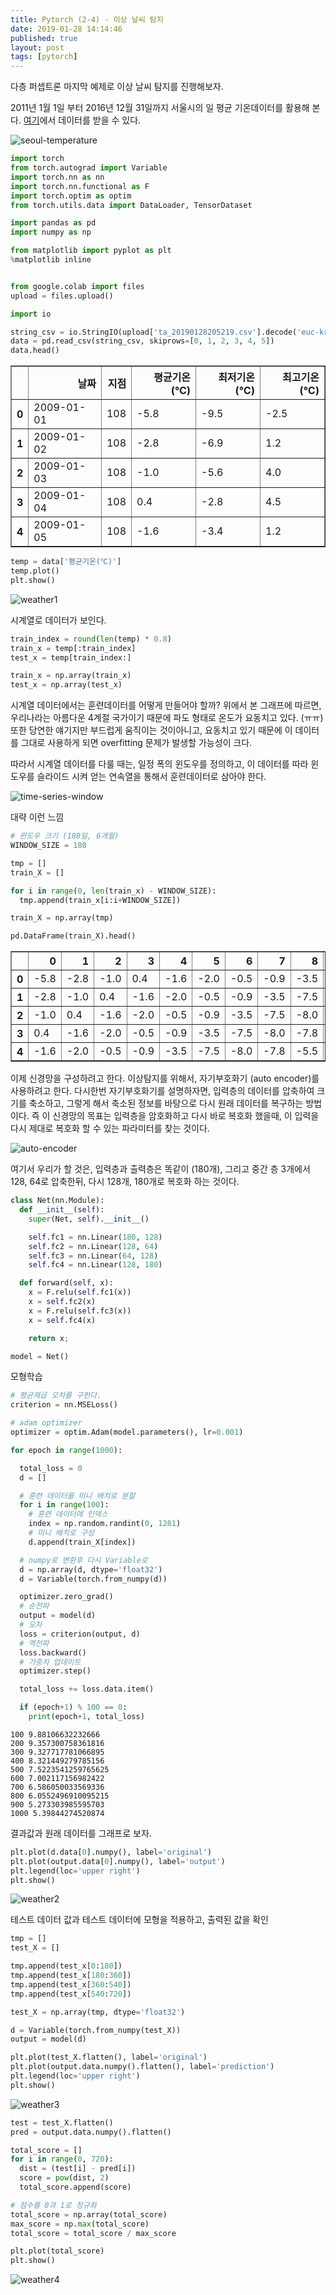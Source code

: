 ```yaml
---
title: Pytorch (2-4) - 이상 날씨 탐지
date: 2019-01-28 14:14:46
published: true
layout: post
tags: [pytorch]
---
```


다층 퍼셉트론 마지막 예제로 이상 날씨 탐지를 진행해보자.

2011년 1월 1일 부터 2016년 12월 31일까지 서울시의 일 평균 기온데이터를 활용해 본다. [여기](https://data.kma.go.kr/stcs/grnd/grndTaList.do?pgmNo=70)에서 데이터를 받을 수 있다.

![seoul-temperature](../../../../2019/01/seoul-temperature.png)

```python
import torch
from torch.autograd import Variable
import torch.nn as nn
import torch.nn.functional as F
import torch.optim as optim
from torch.utils.data import DataLoader, TensorDataset

import pandas as pd
import numpy as np

from matplotlib import pyplot as plt
%matplotlib inline


from google.colab import files
upload = files.upload()

import io

string_csv = io.StringIO(upload['ta_20190128205219.csv'].decode('euc-kr'))
data = pd.read_csv(string_csv, skiprows=[0, 1, 2, 3, 4, 5])
data.head()
```

<div class="table-responsive">
<table border="1" class="dataframe">
  <thead>
    <tr style="text-align: right;">
      <th></th>
      <th>날짜</th>
      <th>지점</th>
      <th>평균기온(℃)</th>
      <th>최저기온(℃)</th>
      <th>최고기온(℃)</th>
    </tr>
  </thead>
  <tbody>
    <tr>
      <th>0</th>
      <td>2009-01-01</td>
      <td>108</td>
      <td>-5.8</td>
      <td>-9.5</td>
      <td>-2.5</td>
    </tr>
    <tr>
      <th>1</th>
      <td>2009-01-02</td>
      <td>108</td>
      <td>-2.8</td>
      <td>-6.9</td>
      <td>1.2</td>
    </tr>
    <tr>
      <th>2</th>
      <td>2009-01-03</td>
      <td>108</td>
      <td>-1.0</td>
      <td>-5.6</td>
      <td>4.0</td>
    </tr>
    <tr>
      <th>3</th>
      <td>2009-01-04</td>
      <td>108</td>
      <td>0.4</td>
      <td>-2.8</td>
      <td>4.5</td>
    </tr>
    <tr>
      <th>4</th>
      <td>2009-01-05</td>
      <td>108</td>
      <td>-1.6</td>
      <td>-3.4</td>
      <td>1.2</td>
    </tr>
  </tbody>
</table>
</div>

```python
temp = data['평균기온(℃)']
temp.plot()
plt.show()
```

![weather1](../../../../2019/01/weather1.png)

시계열로 데이터가 보인다.

```python
train_index = round(len(temp) * 0.8)
train_x = temp[:train_index]
test_x = temp[train_index:]

train_x = np.array(train_x)
test_x = np.array(test_x)
```

시계열 데이터에서는 훈련데이터를 어떻게 만들어야 할까? 위에서 본 그래프에 따르면, 우리나라는 아름다운 4계절 국가이기 때문에 파도 형태로 온도가 요동치고 있다. (ㅠㅠ) 또한 당연한 얘기지만 부드럽게 움직이는 것이아니고, 요동치고 있기 때문에 이 데이터를 그대로 사용하게 되면 overfitting 문제가 발생할 가능성이 크다.

따라서 시계열 데이터를 다룰 때는, 일정 폭의 윈도우를 정의하고, 이 데이터를 따라 윈도우를 슬라이드 시켜 얻는 연속열을 통해서 훈련데이터로 삼아야 한다.

![time-series-window](https://scaleoutsoftware.github.io/TimeWindowingDotNet../../../images/sliding.jpg)

대략 이런 느낌

```python
# 윈도우 크기 (180일, 6개월)
WINDOW_SIZE = 180

tmp = []
train_X = []

for i in range(0, len(train_x) - WINDOW_SIZE):
  tmp.append(train_x[i:i+WINDOW_SIZE])

train_X = np.array(tmp)

pd.DataFrame(train_X).head()
```

<div class="table-responsive">
<table border="1" class="dataframe">
  <thead>
    <tr style="text-align: right;">
      <th></th>
      <th>0</th>
      <th>1</th>
      <th>2</th>
      <th>3</th>
      <th>4</th>
      <th>5</th>
      <th>6</th>
      <th>7</th>
      <th>8</th>
      <th>9</th>
      <th>...</th>
      <th>170</th>
      <th>171</th>
      <th>172</th>
      <th>173</th>
      <th>174</th>
      <th>175</th>
      <th>176</th>
      <th>177</th>
      <th>178</th>
      <th>179</th>
    </tr>
  </thead>
  <tbody>
    <tr>
      <th>0</th>
      <td>-5.8</td>
      <td>-2.8</td>
      <td>-1.0</td>
      <td>0.4</td>
      <td>-1.6</td>
      <td>-2.0</td>
      <td>-0.5</td>
      <td>-0.9</td>
      <td>-3.5</td>
      <td>-7.5</td>
      <td>...</td>
      <td>22.7</td>
      <td>25.1</td>
      <td>23.0</td>
      <td>23.4</td>
      <td>24.5</td>
      <td>24.8</td>
      <td>24.4</td>
      <td>26.1</td>
      <td>26.0</td>
      <td>26.1</td>
    </tr>
    <tr>
      <th>1</th>
      <td>-2.8</td>
      <td>-1.0</td>
      <td>0.4</td>
      <td>-1.6</td>
      <td>-2.0</td>
      <td>-0.5</td>
      <td>-0.9</td>
      <td>-3.5</td>
      <td>-7.5</td>
      <td>-8.0</td>
      <td>...</td>
      <td>25.1</td>
      <td>23.0</td>
      <td>23.4</td>
      <td>24.5</td>
      <td>24.8</td>
      <td>24.4</td>
      <td>26.1</td>
      <td>26.0</td>
      <td>26.1</td>
      <td>24.4</td>
    </tr>
    <tr>
      <th>2</th>
      <td>-1.0</td>
      <td>0.4</td>
      <td>-1.6</td>
      <td>-2.0</td>
      <td>-0.5</td>
      <td>-0.9</td>
      <td>-3.5</td>
      <td>-7.5</td>
      <td>-8.0</td>
      <td>-7.8</td>
      <td>...</td>
      <td>23.0</td>
      <td>23.4</td>
      <td>24.5</td>
      <td>24.8</td>
      <td>24.4</td>
      <td>26.1</td>
      <td>26.0</td>
      <td>26.1</td>
      <td>24.4</td>
      <td>23.5</td>
    </tr>
    <tr>
      <th>3</th>
      <td>0.4</td>
      <td>-1.6</td>
      <td>-2.0</td>
      <td>-0.5</td>
      <td>-0.9</td>
      <td>-3.5</td>
      <td>-7.5</td>
      <td>-8.0</td>
      <td>-7.8</td>
      <td>-5.5</td>
      <td>...</td>
      <td>23.4</td>
      <td>24.5</td>
      <td>24.8</td>
      <td>24.4</td>
      <td>26.1</td>
      <td>26.0</td>
      <td>26.1</td>
      <td>24.4</td>
      <td>23.5</td>
      <td>20.7</td>
    </tr>
    <tr>
      <th>4</th>
      <td>-1.6</td>
      <td>-2.0</td>
      <td>-0.5</td>
      <td>-0.9</td>
      <td>-3.5</td>
      <td>-7.5</td>
      <td>-8.0</td>
      <td>-7.8</td>
      <td>-5.5</td>
      <td>-6.6</td>
      <td>...</td>
      <td>24.5</td>
      <td>24.8</td>
      <td>24.4</td>
      <td>26.1</td>
      <td>26.0</td>
      <td>26.1</td>
      <td>24.4</td>
      <td>23.5</td>
      <td>20.7</td>
      <td>22.5</td>
    </tr>
  </tbody>
</table>
</div>

이제 신경망을 구성하려고 한다. 이상탐지를 위해서, 자기부호화기 (auto encoder)를 사용하려고 한다. 다시한번 자기부호화기를 설명하자면, 입력층의 데이터를 압축하여 크기를 축소하고, 그렇게 해서 축소된 정보를 바탕으로 다시 원래 데이터를 복구하는 방법이다. 즉 이 신경망의 목표는 입력층을 암호화하고 다시 바로 복호화 했을때, 이 입력을 다시 제대로 복호화 할 수 있는 파라미터를 찾는 것이다.

![auto-encoder](https://cdn-images-1.medium.com/max/1600/1*44eDEuZBEsmG_TCAKRI3Kw@2x.png)

여기서 우리가 할 것은, 입력층과 출력층은 똑같이 (180개), 그리고 중간 층 3개에서 128, 64로 압축한뒤, 다시 128개, 180개로 복호화 하는 것이다.

```python
class Net(nn.Module):
  def __init__(self):
    super(Net, self).__init__()

    self.fc1 = nn.Linear(180, 128)
    self.fc2 = nn.Linear(128, 64)
    self.fc3 = nn.Linear(64, 128)
    self.fc4 = nn.Linear(128, 180)

  def forward(self, x):
    x = F.relu(self.fc1(x))
    x = self.fc2(x)
    x = F.relu(self.fc3(x))
    x = self.fc4(x)

    return x;

model = Net()
```

모형학습

```python
# 평균제곱 오차를 구한다.
criterion = nn.MSELoss()

# adam optimizer
optimizer = optim.Adam(model.parameters(), lr=0.001)

for epoch in range(1000):

  total_loss = 0
  d = []

  # 훈련 데이터를 미니 배치로 분할
  for i in range(100):
    # 훈련 데이터에 인덱스
    index = np.random.randint(0, 1281)
    # 미니 배치로 구성
    d.append(train_X[index])

  # numpy로 변환후 다시 Variable로
  d = np.array(d, dtype='float32')
  d = Variable(torch.from_numpy(d))

  optimizer.zero_grad()
  # 순전파
  output = model(d)
  # 오차
  loss = criterion(output, d)
  # 역전파
  loss.backward()
  # 가중치 업데이트
  optimizer.step()

  total_loss += loss.data.item()

  if (epoch+1) % 100 == 0:
    print(epoch+1, total_loss)
```

```
100 9.88106632232666
200 9.357300758361816
300 9.327717781066895
400 8.321449279785156
500 7.5223541259765625
600 7.002117156982422
700 6.586050033569336
800 6.0552496910095215
900 5.273303985595703
1000 5.39844274520874
```

결과값과 원래 데이터를 그래프로 보자.

```python
plt.plot(d.data[0].numpy(), label='original')
plt.plot(output.data[0].numpy(), label='output')
plt.legend(loc='upper right')
plt.show()
```

![weather2](../../../../2019/01/weather2.png)

테스트 데이터 값과 테스트 데이터에 모형을 적용하고, 출력된 값을 확인

```python
tmp = []
test_X = []

tmp.append(test_x[0:180])
tmp.append(test_x[180:360])
tmp.append(test_x[360:540])
tmp.append(test_x[540:720])

test_X = np.array(tmp, dtype='float32')

d = Variable(torch.from_numpy(test_X))
output = model(d)

plt.plot(test_X.flatten(), label='original')
plt.plot(output.data.numpy().flatten(), label='prediction')
plt.legend(loc='upper right')
plt.show()
```

![weather3](../../../../2019/01/weather3.png)

```python
test = test_X.flatten()
pred = output.data.numpy().flatten()

total_score = []
for i in range(0, 720):
  dist = (test[i] - pred[i])
  score = pow(dist, 2)
  total_score.append(score)

# 점수를 0과 1로 정규화
total_score = np.array(total_score)
max_score = np.max(total_score)
total_score = total_score / max_score

plt.plot(total_score)
plt.show()
```

![weather4](../../../../2019/01/weather4.png)
